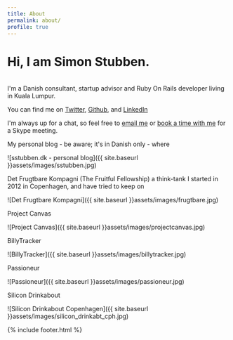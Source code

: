 ```yaml
---
title: About
permalink: about/
profile: true
---
```


Hi, I am Simon Stubben.
===================  
<br />
I'm a Danish consultant, startup advisor and Ruby On Rails developer living in Kuala Lumpur.


You can find me on <a href="http://twitter.com/simonstubben" target="_blank">Twitter</a>, <a href="http://github.com/sstubben" target="_blank">Github</a>, and <a href="http://www.linkedin.com/in/simonstubben" target="_blank">LinkedIn</a>

I'm always up for a chat, so feel free to <a href="mailto:simonstubben@gmail.com?Subject=Hello.">email me</a> or <a href="https://calendly.com/simonstubben/" target="_blank">book a time with me</a> for a Skype meeting.



My personal blog - be aware; it's in Danish only - where

![sstubben.dk - personal blog]({{ site.baseurl }}assets/images/sstubben.jpg)

Det Frugtbare Kompagni (The Fruitful Fellowship) a think-tank I started in 2012 in Copenhagen, and have tried to keep on

![Det Frugtbare Kompagni]({{ site.baseurl }}assets/images/frugtbare.jpg)

Project Canvas

![Project Canvas]({{ site.baseurl }}assets/images/projectcanvas.jpg)

BillyTracker

![BillyTracker]({{ site.baseurl }}assets/images/billytracker.jpg)

Passioneur

![Passioneur]({{ site.baseurl }}assets/images/passioneur.jpg)

Silicon Drinkabout

![Silicon Drinkabout Copenhagen]({{ site.baseurl }}assets/images/silicon_drinkabt_cph.jpg)


{% include footer.html %}
